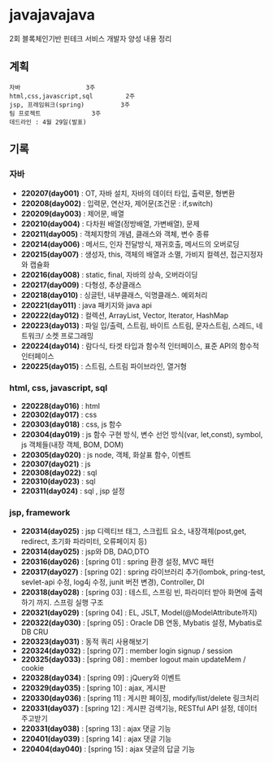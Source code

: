 # javajavajava
2회 블록체인기반 핀테크 서비스 개발자 양성 내용 정리

## 계획
	자바					3주
	html,css,javascript,sql			2주
	jsp, 프레임워크(spring)			3주
	팀 프로젝트				3주
	데드라인 : 4월 29일(발표)

## 기록
### 자바
- **220207(day001)**  : OT, 자바 설치, 자바의 데이터 타입, 출력문, 형변환  
- **220208(day002)**  : 입력문, 연산자, 제어문(조건문 : if,switch)  
- **220209(day003)**  : 제어문, 배열
- **220210(day004)**  : 다차원 배열(정방배열, 가변배열), 문제
- **220211(day005)**  : 객체지향의 개념, 클래스와 객체, 변수 종류 
- **220214(day006)**  : 메서드, 인자 전달방식, 재귀호출, 메서드의 오버로딩
- **220215(day007)**  : 생성자, this, 객체의 배열과 소멸, 가비지 컬렉션, 접근지정자와 캡슐화
- **220216(day008)**  : static, final, 자바의 상속, 오버라이딩
- **220217(day009)**  : 다형성, 추상클래스
- **220218(day010)**  : 싱글턴, 내부클래스, 익명클래스. 예외처리
- **220221(day011)**  : java 패키지와 java api
- **220222(day012)**  : 컬렉션, ArrayList, Vector, Iterator, HashMap
- **220223(day013)**  : 파일 입/출력, 스트림, 바이트 스트림, 문자스트림, 스레드, 네트워크/ 소켓 프로그래밍
- **220224(day014)**  : 람다식, 타겟 타입과 함수적 인터페이스, 표준 API의 함수적 인터페이스
- **220225(day015)**  : 스트림, 스트림 파이브라인, 열거형
### html, css, javascript, sql
- **220228(day016)**  : html
- **220302(day017)**  : css
- **220303(day018)**  : css, js 함수
- **220304(day019)**  : js 함수 구현 방식, 변수 선언 방식(var, let,const), symbol, js 객체들(내장 객체, BOM, DOM)
- **220305(day020)**  : js node, 객체, 화살표 함수, 이벤트
- **220307(day021)**  : js
- **220308(day022)**  : sql
- **220310(day023)**  : sql
- **220311(day024)**  : sql , jsp 설정
### jsp, framework
- **220314(day025)**  : jsp 디렉티브 태그, 스크립트 요소, 내장객체(post,get, redirect, 초기화 파라미터, 오류페이지 등)
- **220314(day025)**  : jsp와 DB, DAO,DTO
- **220316(day026)**  : [spring 01] : spring 환경 설정, MVC 패턴 
- **220317(day027)**  : [spring 02] : spring 라이브러리 추가(lombok, pring-test, sevlet-api 수정, log4j 수정, junit 버전 변경), Controller, DI 
- **220318(day028)**  : [spring 03] : 테스트, 스프링 빈, 파라미터 받아 화면에 출력하기 까지. 스프링 실행 구조
- **220321(day029)**  : [spring 04] : EL, JSLT, Model(@ModelAttribute까지)
- **220322(day030)**  : [spring 05] : Oracle DB 연동, Mybatis 설정, Mybatis로 DB CRU
- **220323(day031)**  : 동적 쿼리 사용해보기
- **220324(day032)**  : [spring 07] : member login signup / session
- **220325(day033)**  : [spring 08] : member logout main updateMem / cookie
- **220328(day034)**  : [spring 09] : jQuery와 이벤트
- **220329(day035)**  : [spring 10] : ajax, 게시판
- **220330(day036)**  : [spring 11] : 게시판 페이징, modify/list/delete 링크처리
- **220331(day037)**  : [spring 12] : 게시판 검색기능, RESTful API 설정, 데이터 주고받기
- **220331(day038)**  : [spring 13] : ajax 댓글 기능
- **220401(day039)**  : [spring 14] : ajax 댓글 기능
- **220404(day040)**  : [spring 15] : ajax 댓글의 답글 기능 
